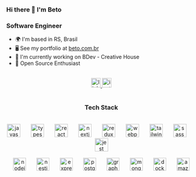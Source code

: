 ### Hi there 👋 I'm Beto

### Software Engineer

- 🌍 I'm based in RS, Brasil
- 🖥️ See my portfolio at [beto.com.br](https://beto.dev.br)
- 🚀 I'm currently working on BDev - Creative House
- 🤝 Open Source Enthusiast</p>

<br clear="both">

<div align="center">
  <a href="https://linkedin.com/in/gilbertomossmann/" target="_blank">
    <img src="https://img.shields.io/static/v1?message=LinkedIn&logo=linkedin&label=&color=0077B5&logoColor=white&labelColor=&style=flat" height="25" alt="linkedin logo"  />
  </a>
  <a href="https://instagram.com/gilbertomossmann" target="_blank">
    <img src="https://img.shields.io/static/v1?message=Instagram&logo=instagram&label=&color=E4405F&logoColor=white&labelColor=&style=flat" height="25" alt="instagram logo"  />
  </a>
</div>

<br clear="both">

<h3 align="center">Tech Stack</h3>

<br clear="both">

<div align="center">
  <img src="https://cdn.jsdelivr.net/gh/devicons/devicon/icons/javascript/javascript-original.svg" height="35" alt="javascript logo"  />
  <img width="20" />
  <img src="https://cdn.jsdelivr.net/gh/devicons/devicon/icons/typescript/typescript-original.svg" height="35" alt="typescript logo"  />
  <img width="20" />
  <img src="https://cdn.jsdelivr.net/gh/devicons/devicon/icons/react/react-original.svg" height="35" alt="react logo"  />
  <img width="20" />
  <img src="https://skillicons.dev/icons?i=nextjs" height="35" alt="nextjs logo"  />
  <img width="20" />
  <img src="https://cdn.jsdelivr.net/gh/devicons/devicon/icons/redux/redux-original.svg" height="35" alt="redux logo"  />
  <img width="20" />
  <img src="https://cdn.jsdelivr.net/gh/devicons/devicon/icons/webpack/webpack-original.svg" height="35" alt="webpack logo"  />
  <img width="20" />
  <img src="https://skillicons.dev/icons?i=tailwind" height="35" alt="tailwindcss logo"  />
  <img width="20" />
  <img src="https://cdn.jsdelivr.net/gh/devicons/devicon/icons/sass/sass-original.svg" height="35" alt="sass logo"  />
  <img width="20" />
  <img src="https://cdn.jsdelivr.net/gh/devicons/devicon/icons/jest/jest-plain.svg" height="35" alt="jest logo"  />
</div>

<br clear="both">

<div align="center">
  <img src="https://cdn.simpleicons.org/nodedotjs/339933" height="34" alt="nodejs logo"  />
  <img width="20" />
  <img src="https://skillicons.dev/icons?i=nestjs" height="34" alt="nestjs logo"  />
  <img width="20" />
  <img src="https://skillicons.dev/icons?i=express" height="34" alt="express logo"  />
  <img width="20" />
  <img src="https://skillicons.dev/icons?i=postgres" height="34" alt="postgresql logo"  />
  <img width="20" />
  <img src="https://skillicons.dev/icons?i=graphql" height="34" alt="graphql logo"  />
  <img width="20" />
  <img src="https://skillicons.dev/icons?i=mongodb" height="34" alt="mongodb logo"  />
  <img width="20" />
  <img src="https://skillicons.dev/icons?i=docker" height="34" alt="docker logo"  />
  <img width="20" />
  <img src="https://skillicons.dev/icons?i=aws" height="34" alt="amazonwebservices logo"  />
</div>
